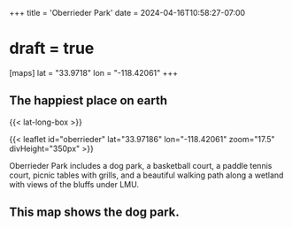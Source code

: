 +++
title = 'Oberrieder Park'
date = 2024-04-16T10:58:27-07:00
# draft = true
[maps]
lat = "33.9718"
lon = "-118.42061"
+++
## The happiest place on earth  

{{< lat-long-box >}}

{{< leaflet id="oberrieder" lat="33.97186" lon="-118.42061" zoom="17.5" divHeight="350px" >}}

Oberrieder Park includes a dog park, a basketball court, a paddle tennis court, picnic tables with grills, and a beautiful walking path along a wetland with views of the bluffs under LMU.

<!--more-->

## This map shows the dog park.
 
